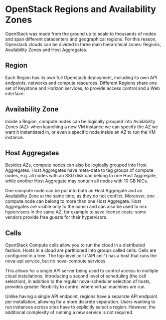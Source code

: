 # OpenStack Regions and Availability Zones

OpenStack was made from the ground up to scale to thousands of nodes and span different datacenters and geographical regions. For this reason, Openstack clouds can be divided in three main hierarchical zones: Regions, Availability Zones and Host Aggregates.

 


## Region
Each Region has its own full Openstack deployment, including its own API endpoints, networks and compute resources. Different Regions share one set of Keystone and Horizon services, to provide access control and a Web interface.

## Availability Zone
Inside a Region, compute nodes can be logically grouped into Availability Zones (AZ): when launching a new VM instance we can specify the AZ we want it instantiated in, or even a specific node inside an AZ to run the VM instance.

## Host Aggregates
Besides AZs, compute nodes can also be logically grouped into Host Aggregates.
Host Aggregates have meta-data to tag groups of compute nodes, e.g. all nodes with an SSD disk can belong to one Host Aggregate, while another Host Aggregate may contain all nodes with 10 GB NICs.

One compute node can be put into both an Host Aggregate and an Availability Zone at the same time, as they do not conflict. Moreover, one compute node can belong to more than one Host Aggregate. Host Aggregates are visible only to the admin and can also be used to mix hypervisors in the same AZ, for example to save license costs: some vendors provide free guests for their hypervisors. 

## Cells
OpenStack Compute cells allow you to run the cloud in a distributed fashion. Hosts in a cloud are partitioned into groups called cells. Cells are configured in a tree. The top-level cell ("API cell") has a host that runs the nova-api service, but no nova-compute services. 

This allows for a single API server being used to control access to multiple cloud installations. Introducing a second level of scheduling (the cell selection), in addition to the regular nova-scheduler selection of hosts, provides greater flexibility to control where virtual machines are run.

Unlike having a single API endpoint, regions have a separate API endpoint per installation, allowing for a more discrete separation. Users wanting to run instances across sites have to explicitly select a region. However, the additional complexity of running a new service is not required.
